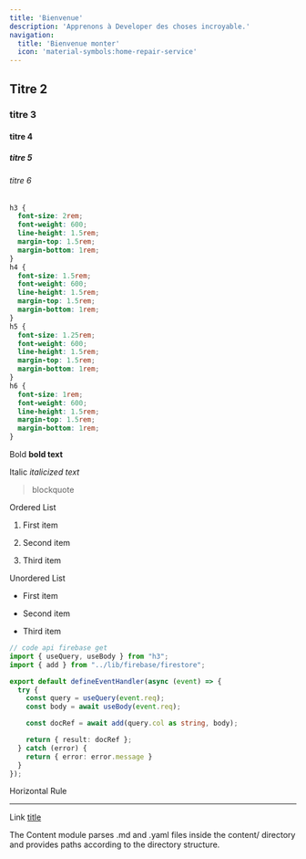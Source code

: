 ```yaml
---
title: 'Bienvenue'
description: 'Apprenons à Developer des choses incroyable.'
navigation:
  title: 'Bienvenue monter'
  icon: 'material-symbols:home-repair-service'
---
```


## Titre 2

### titre 3

#### titre 4

##### titre 5

###### titre 6

```css [main.css]
h3 {
  font-size: 2rem;
  font-weight: 600;
  line-height: 1.5rem;
  margin-top: 1.5rem;
  margin-bottom: 1rem;
}
h4 {
  font-size: 1.5rem;
  font-weight: 600;
  line-height: 1.5rem;
  margin-top: 1.5rem;
  margin-bottom: 1rem;
}
h5 {
  font-size: 1.25rem;
  font-weight: 600;
  line-height: 1.5rem;
  margin-top: 1.5rem;
  margin-bottom: 1rem;
}
h6 {
  font-size: 1rem;
  font-weight: 600;
  line-height: 1.5rem;
  margin-top: 1.5rem;
  margin-bottom: 1rem;
}

```

Bold	**bold text**

Italic	*italicized text*

> blockquote

Ordered List	

1. First item

2. Second item

3. Third item

Unordered List	

- First item

- Second item

- Third item



```ts [nuxt.config.ts]
// code api firebase get
import { useQuery, useBody } from "h3";
import { add } from "../lib/firebase/firestore";

export default defineEventHandler(async (event) => {
  try {
    const query = useQuery(event.req);
    const body = await useBody(event.req);

    const docRef = await add(query.col as string, body);

    return { result: docRef };
  } catch (error) {
    return { error: error.message }
  } 
});

```



Horizontal Rule	

---

Link	[title](https://www.example.com)


The Content module parses .md and .yaml files inside the content/ directory and provides paths according to the directory structure.
